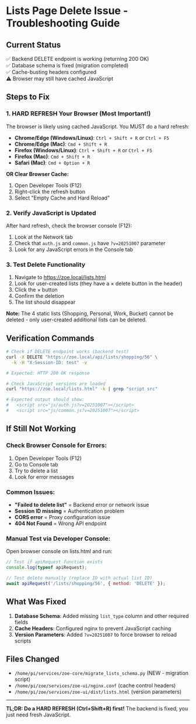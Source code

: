 # Lists Page Delete Issue - Troubleshooting Guide

## Current Status
✅ Backend DELETE endpoint is working (returning 200 OK)  
✅ Database schema is fixed (migration completed)  
✅ Cache-busting headers configured  
⚠️ Browser may still have cached JavaScript

## Steps to Fix

### 1. **HARD REFRESH Your Browser** (Most Important!)
The browser is likely using cached JavaScript. You MUST do a hard refresh:

- **Chrome/Edge (Windows/Linux)**: `Ctrl + Shift + R` or `Ctrl + F5`
- **Chrome/Edge (Mac)**: `Cmd + Shift + R`
- **Firefox (Windows/Linux)**: `Ctrl + Shift + R` or `Ctrl + F5`
- **Firefox (Mac)**: `Cmd + Shift + R`
- **Safari (Mac)**: `Cmd + Option + R`

**OR Clear Browser Cache:**
1. Open Developer Tools (F12)
2. Right-click the refresh button
3. Select "Empty Cache and Hard Reload"

### 2. **Verify JavaScript is Updated**
After hard refresh, check the browser console (F12):
1. Look at the Network tab
2. Check that `auth.js` and `common.js` have `?v=20251007` parameter
3. Look for any JavaScript errors in the Console tab

### 3. **Test Delete Functionality**
1. Navigate to https://zoe.local/lists.html
2. Look for user-created lists (they have a × delete button in the header)
3. Click the × button
4. Confirm the deletion
5. The list should disappear

**Note:** The 4 static lists (Shopping, Personal, Work, Bucket) cannot be deleted - only user-created additional lists can be deleted.

## Verification Commands

```bash
# Check if DELETE endpoint works (backend test)
curl -X DELETE "https://zoe.local/api/lists/shopping/56" \
  -k -H "X-Session-ID: test" -v

# Expected: HTTP 200 OK response

# Check JavaScript versions are loaded
curl "https://zoe.local/lists.html" -k | grep "script src"

# Expected output should show:
#   <script src="js/auth.js?v=20251007"></script>
#   <script src="js/common.js?v=20251007"></script>
```

## If Still Not Working

### Check Browser Console for Errors:
1. Open Developer Tools (F12)
2. Go to Console tab
3. Try to delete a list
4. Look for error messages

### Common Issues:
- **"Failed to delete list"** = Backend error or network issue
- **Session ID missing** = Authentication problem
- **CORS error** = Proxy configuration issue
- **404 Not Found** = Wrong API endpoint

### Manual Test via Developer Console:
Open browser console on lists.html and run:
```javascript
// Test if apiRequest function exists
console.log(typeof apiRequest);

// Test delete manually (replace ID with actual list ID)
await apiRequest('/lists/shopping/56', { method: 'DELETE' });
```

## What Was Fixed

1. **Database Schema**: Added missing `list_type` column and other required fields
2. **Cache Headers**: Configured nginx to prevent JavaScript caching
3. **Version Parameters**: Added `?v=20251007` to force browser to reload scripts

## Files Changed
- `/home/pi/services/zoe-core/migrate_lists_schema.py` (NEW - migration script)
- `/home/pi/zoe/services/zoe-ui/nginx.conf` (cache control headers)
- `/home/pi/zoe/services/zoe-ui/dist/lists.html` (version parameters)

---

**TL;DR: Do a HARD REFRESH (Ctrl+Shift+R) first!** The backend is fixed, you just need fresh JavaScript.

